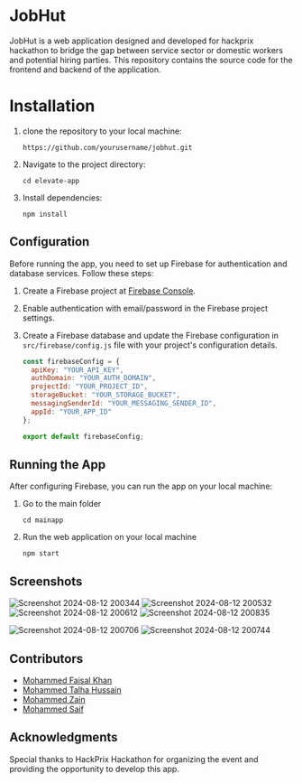 # JobHut
JobHut is a web application designed and developed for hackprix hackathon to bridge the gap between service sector or domestic workers and potential hiring parties. This repository contains the source code for the frontend and backend of the application.

# Installation
1. clone the repository to your local machine:
   ```
   https://github.com/yourusername/jobhut.git
   ```
2. Navigate to the project directory:
  
    ```
    cd elevate-app
    ```
3. Install dependencies:

    ```
    npm install
    ```
## Configuration
Before running the app, you need to set up Firebase for authentication and database services. Follow these steps:

1. Create a Firebase project at [Firebase Console](https://console.firebase.google.com/).
2. Enable authentication with email/password in the Firebase project settings.
3. Create a Firebase database and update the Firebase configuration in `src/firebase/config.js` file with your project's configuration details.

    ```javascript
    const firebaseConfig = {
      apiKey: "YOUR_API_KEY",
      authDomain: "YOUR_AUTH_DOMAIN",
      projectId: "YOUR_PROJECT_ID",
      storageBucket: "YOUR_STORAGE_BUCKET",
      messagingSenderId: "YOUR_MESSAGING_SENDER_ID",
      appId: "YOUR_APP_ID"
    };
    
    export default firebaseConfig;
    ```

## Running the App
After configuring Firebase, you can run the app on your local machine:
1. Go to the main folder
    ```
    cd mainapp
    ```
2. Run the web application on your local machine
    ```
    npm start
    ```
## Screenshots
   ![Screenshot 2024-08-12 200344](https://github.com/user-attachments/assets/8e138be4-3910-4cc6-8b02-e99da2fd84d6)
   ![Screenshot 2024-08-12 200532](https://github.com/user-attachments/assets/0fa749d2-a85d-4e20-a59a-6937a407df35)
   ![Screenshot 2024-08-12 200612](https://github.com/user-attachments/assets/785bd59f-9008-4228-bf6a-c65c966eb5b0)
   ![Screenshot 2024-08-12 200835](https://github.com/user-attachments/assets/9915e225-8f7f-4850-8ef4-68a056e5ba9d)

   ![Screenshot 2024-08-12 200706](https://github.com/user-attachments/assets/1a0e2e93-c908-4acb-9d6b-a78aea1f7fc3)
   ![Screenshot 2024-08-12 200744](https://github.com/user-attachments/assets/c83b6c1d-26c1-4224-9060-2dcae0333a4b)


## Contributors
 - [Mohammed Faisal Khan](https://github.com/faisalkhan4k)
 - [Mohammed Talha Hussain](https://github.com/imtalhahussain)
 - [Mohammed Zain](https://github.com/codingsenpy)
 - [Mohammed Saif](https://github.com/saifxyzyz)
## Acknowledgments
Special thanks to HackPrix Hackathon for organizing the event and providing the opportunity to develop this app.
